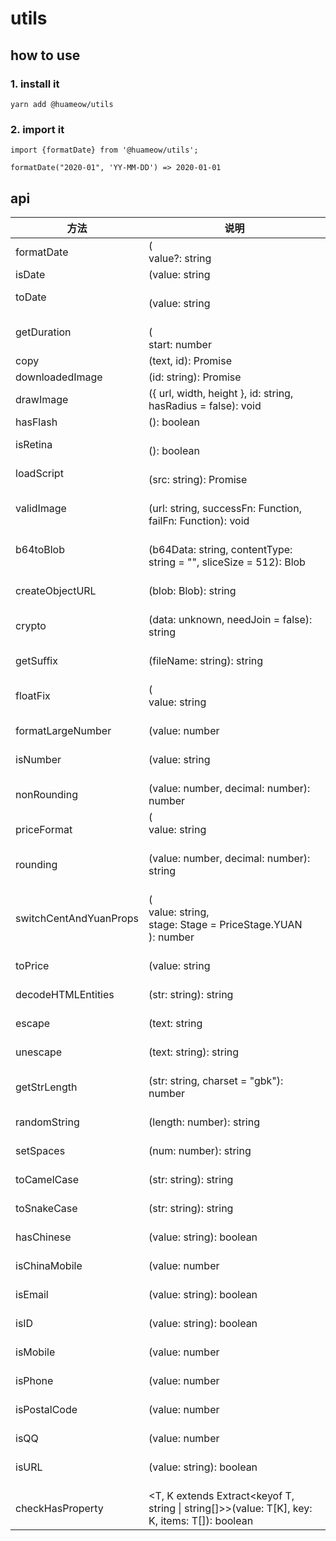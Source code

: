 # utils
## how to use
### 1. install it
```
yarn add @huameow/utils
```

### 2. import it
```
import {formatDate} from '@huameow/utils';

formatDate("2020-01", 'YY-MM-DD') => 2020-01-01
```
## api

| 方法 | 说明 |
| --- | --- |
| formatDate |  (<br />  value?: string | number | Date,<br />  formatStr = "YY-MM-DD hh:mm:ss"<br />): string |
| isDate | (value: string | number | Date): boolean |
| toDate | <br />(value: string | number | Date): number<br /> |
| getDuration | <br />(<br />  start: number | string | Date,<br />  end: number | string | Date = new Date(),<br />  formatStr = "hh:mm:ss"<br />): string<br /> |
| copy | (text, id): Promise<unknown> |
| downloadedImage | (id: string): Promise<unknown> |
| drawImage | ({ url, width, height }, id: string, hasRadius = false): void |
| hasFlash | (): boolean |
| isRetina | <br />(): boolean<br /> |
| loadScript | <br />(src: string): Promise<unknown><br /> |
| validImage | <br />(url: string, successFn: Function, failFn: Function): void<br /> |
| b64toBlob | <br />(b64Data: string, contentType: string = "", sliceSize = 512): Blob<br /> |
| <br />createObjectURL<br /> | <br />(blob: Blob): string<br /> |
| <br />crypto<br /> | <br />(data: unknown, needJoin = false): string<br /> |
| <br />getSuffix<br /> | <br />(fileName: string): string<br /> |
| <br />floatFix<br /> | <br />(<br />  value: string | number,<br />  decimal: number = 2,<br />  isRounding: boolean = true<br />): string<br /> |
| <br />formatLargeNumber<br /> | <br />(value: number | string): string<br /> |
| <br />isNumber<br /> | <br />(value: string | number | unknown): boolean<br /> |
| <br />nonRounding<br /> | <br /> (value: number, decimal: number): number<br /> |
| <br />priceFormat<br /> | (<br />  value: string | number,<br />  local = Languages.ZH<br />): string |
| <br />rounding<br /> | <br />(value: number, decimal: number): string<br /> |
| <br />switchCentAndYuanProps<br /> | <br />(<br />  value: string,<br />  stage: Stage = PriceStage.YUAN<br />): number<br /> |
| <br />toPrice<br /> | <br />(value: string | number): number<br /> |
| <br />decodeHTMLEntities<br /> | <br />(str: string): string<br /> |
| <br />escape<br /> | <br />(text: string | number): string<br /> |
| <br />unescape<br /> | <br /> (text: string): string<br /> |
| <br />getStrLength<br /> | <br />(str: string, charset = "gbk"): number<br /> |
| <br />randomString<br /> | <br />(length: number): string<br /> |
| <br />setSpaces<br /> | <br />(num: number): string<br /> |
| <br />toCamelCase<br /> | <br />(str: string): string<br /> |
| <br />toSnakeCase<br /> | <br /> (str: string): string<br /> |
| <br />hasChinese<br /> | <br />(value: string): boolean<br /> |
| <br />isChinaMobile<br /> | <br />(value: number | string): boolean<br /> |
| <br />isEmail<br /> | <br />(value: string): boolean<br /> |
| <br />isID<br /> | <br />(value: string): boolean<br /> |
| <br />isMobile<br /> | <br />(value: number | string): boolean<br /> |
| <br />isPhone<br /> | <br />(value: number | string): boolean<br /> |
| <br />isPostalCode<br /> | <br />(value: number | string): boolean<br /> |
| <br />isQQ<br /> | <br />(value: number | string): boolean<br /> |
| <br />isURL<br /> | <br />(value: string): boolean<br /> |
| <br />checkHasProperty<br /> | <br /><T, K extends Extract<keyof T, string \| string[]>>(value: T[K], key: K, items: T[]): boolean<br /> |
